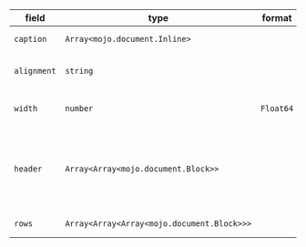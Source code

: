 | field | type | format | required | default | description |
|---|---|---|---|---|---|
| `caption` | `Array<mojo.document.Inline>` |  | N |  | caption for table |
| `alignment` | `string` |  | N |  | column alignments (required) |
| `width` | `number` | `Float64` | N |  | relative column widths |
| `header` | `Array<Array<mojo.document.Block>>` |  | N |  | table header, each is column header (each a list of blocks) |
| `rows` | `Array<Array<Array<mojo.document.Block>>>` |  | N |  | rows, a list of row |
